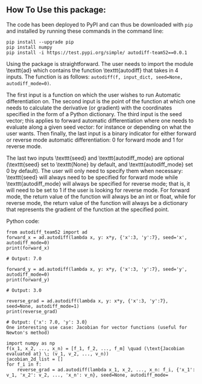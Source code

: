 ## How To Use this package:

The code has been deployed to PyPI and can thus be downloaded with `pip` and installed by running these commands in the command line:

```shell
pip install --upgrade pip
pip install numpy
pip install -i https://test.pypi.org/simple/ autodiff-team52==0.0.1
```

Using the package is straightforward. The user needs to import the module \texttt{ad} which contains the function \texttt{autodiff}
that takes in 4 inputs. The function is as follows: $\texttt{autodiff(f, input_dict, seed=None, autodiff_mode=0)}$.

The first input is a function on which the user wishes to run Automatic differentiation on. The second input is the point of the
function at which one needs to calculate the derivative (or gradient) with the coordinates specified in the form of a Python
dictionary. The third input is the seed vector; this applies to forward automatic differentiation where one needs to evaluate along a
given seed vector: for instance or depending on what the user wants. Then finally, the last input is a binary indicator for either
forward or reverse mode automatic differentiation: 0 for forward mode and 1 for reverse mode.

The last two inputs \texttt{seed} and \texttt{autodiff_mode} are optional (\texttt{seed} set to \texttt{None} by default, and
\texttt{autodiff_mode} set 0 by default). The user will only need to specify them when necessary: \texttt{seed} will always need to be
specified for forward mode while \texttt{autodiff_mode} will always be specified for reverse mode; that is, it will need to be set to 1
if the user is looking for reverse mode. For forward mode, the return value of the function will always be an int or float, while for
reverse mode, the return value of the function will always be a dictionary that represents the gradient of the function at the
specified point.

Python code:

``` shell
from autodiff_team52 import ad
forward_x = ad.autodiff(lambda x, y: x*y, {'x':3, 'y':7}, seed='x', autodiff_mode=0)
print(forward_x)

# Output: 7.0

forward_y = ad.autodiff(lambda x, y: x*y, {'x':3, 'y':7}, seed='y', autodiff_mode=0)
print(forward_y)

# Output: 3.0

reverse_grad = ad.autodiff(lambda x, y: x*y, {'x':3, 'y':7}, seed=None, autodiff_mode=1)
print(reverse_grad)

# Output: {'x': 7.0, 'y': 3.0}
One interesting use case: Jacobian for vector functions (useful for Newton's method)

import numpy as np
f(x_1, x_2, ..., x_n) = [f_1, f_2, ..., f_m] \quad (\text{Jacobian evaluated at} \; (v_1, v_2, ..., v_n))
jacobian_2d_list = []
for f_i in f:
    reverse_grad = ad.autodiff(lambda x_1, x_2, ..., x_n: f_i, {'x_1': v_1, 'x_2': v_2, ..., 'x_n': v_n}, seed=None, autodiff_mode=
